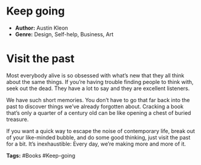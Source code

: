 # Keep going
- **Author:** Austin Kleon
- **Genre:** Design, Self-help, Business, Art

# Visit the past
Most everybody alive is so obsessed with what’s new that they all think about the same things. If you’re having trouble finding people to think with, seek out the dead. They have a lot to say and they are excellent listeners.

We have such short memories. You don’t have to go that far back into the past to discover things we’ve already forgotten about. Cracking a book that’s only a quarter of a century old can be like opening a chest of buried treasure.

If you want a quick way to escape the noise of contemporary life, break out of your like-minded bubble, and do some good thinking, just visit the past for a bit. It’s inexhaustible: Every day, we’re making more and more of it.

**Tags:** #Books  #Keep-going